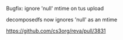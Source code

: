 Bugfix: ignore 'null' mtime on tus upload

decomposedfs now ignores 'null' as an mtime

https://github.com/cs3org/reva/pull/3831
